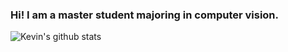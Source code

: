 ### Hi! I am a master student majoring in computer vision.
![Kevin's github stats](https://github-readme-stats.vercel.app/api?username=kevin5645218&show_icons=true&theme=slateorange&count_private=true)


<!--
**kevin5645218/kevin5645218** is a ✨ _special_ ✨ repository because its `README.md` (this file) appears on your GitHub profile.



Here are some ideas to get you started:

- 🔭 I’m currently working on ...
- 🌱 I’m currently learning ...
- 👯 I’m looking to collaborate on ...
- 🤔 I’m looking for help with ...
- 💬 Ask me about ...
- 📫 How to reach me: ...
- 😄 Pronouns: ...
- ⚡ Fun fact: ...
-->
